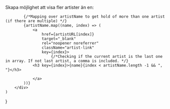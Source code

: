 Skapa möjlighet att visa fler artister än en:

            {/*Mapping over artistName to get hold of more than one artist (if there are multiple) */}
            {artistName.map((name, index) => (
                <a 
                    href={artistURL[index]} 
                    target="_blank" 
                    rel="noopener noreferrer" 
                    className="artist-link" 
                    key={index}>
                        {/*Checking if the current artist is the last one in array. If not last artist, a comma is included. */}
                <h3 key={index}>{name}{index < artistName.length -1 && ", "}</h3> 

                </a>
            ))}
        </div>
    )    
}